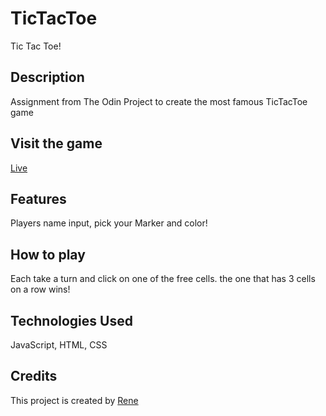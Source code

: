 # TicTacToe

Tic Tac Toe!

## Description

Assignment from The Odin Project to create the most famous TicTacToe game

## Visit the game

[Live](https://renrom.github.io/tictactoe/)

## Features

Players name input, pick your Marker and color!


## How to play

Each take a turn and click on one of the free cells. the one that has 3 cells on a row wins!

## Technologies Used

JavaScript, HTML, CSS

## Credits

This project is created by [Rene](https://github.com/renrom)
